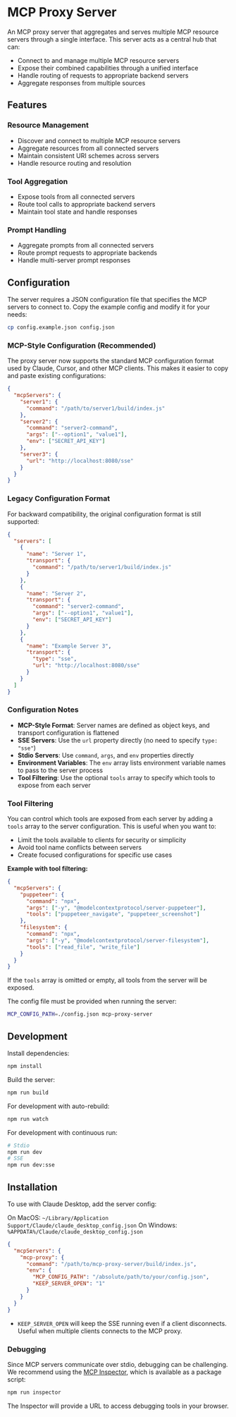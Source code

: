 # MCP Proxy Server

An MCP proxy server that aggregates and serves multiple MCP resource servers through a single interface. This server acts as a central hub that can:

- Connect to and manage multiple MCP resource servers
- Expose their combined capabilities through a unified interface
- Handle routing of requests to appropriate backend servers
- Aggregate responses from multiple sources

## Features

### Resource Management
- Discover and connect to multiple MCP resource servers
- Aggregate resources from all connected servers
- Maintain consistent URI schemes across servers
- Handle resource routing and resolution

### Tool Aggregation
- Expose tools from all connected servers
- Route tool calls to appropriate backend servers
- Maintain tool state and handle responses

### Prompt Handling
- Aggregate prompts from all connected servers
- Route prompt requests to appropriate backends
- Handle multi-server prompt responses

## Configuration

The server requires a JSON configuration file that specifies the MCP servers to connect to. Copy the example config and modify it for your needs:

```bash
cp config.example.json config.json
```

### MCP-Style Configuration (Recommended)

The proxy server now supports the standard MCP configuration format used by Claude, Cursor, and other MCP clients. This makes it easier to copy and paste existing configurations:

```json
{
  "mcpServers": {
    "server1": {
      "command": "/path/to/server1/build/index.js"
    },
    "server2": {
      "command": "server2-command",
      "args": ["--option1", "value1"],
      "env": ["SECRET_API_KEY"]
    },
    "server3": {
      "url": "http://localhost:8080/sse"
    }
  }
}
```

### Legacy Configuration Format

For backward compatibility, the original configuration format is still supported:

```json
{
  "servers": [
    {
      "name": "Server 1",
      "transport": {
        "command": "/path/to/server1/build/index.js"
      }
    },
    {
      "name": "Server 2",
      "transport": {
        "command": "server2-command",
        "args": ["--option1", "value1"],
        "env": ["SECRET_API_KEY"]
      }
    },
    {
      "name": "Example Server 3",
      "transport": {
        "type": "sse",
        "url": "http://localhost:8080/sse"
      }
    }
  ]
}
```

### Configuration Notes

- **MCP-Style Format**: Server names are defined as object keys, and transport configuration is flattened
- **SSE Servers**: Use the `url` property directly (no need to specify `type: "sse"`)
- **Stdio Servers**: Use `command`, `args`, and `env` properties directly
- **Environment Variables**: The `env` array lists environment variable names to pass to the server process
- **Tool Filtering**: Use the optional `tools` array to specify which tools to expose from each server

### Tool Filtering

You can control which tools are exposed from each server by adding a `tools` array to the server configuration. This is useful when you want to:

- Limit the tools available to clients for security or simplicity
- Avoid tool name conflicts between servers
- Create focused configurations for specific use cases

**Example with tool filtering:**
```json
{
  "mcpServers": {
    "puppeteer": {
      "command": "npx",
      "args": ["-y", "@modelcontextprotocol/server-puppeteer"],
      "tools": ["puppeteer_navigate", "puppeteer_screenshot"]
    },
    "filesystem": {
      "command": "npx",
      "args": ["-y", "@modelcontextprotocol/server-filesystem"],
      "tools": ["read_file", "write_file"]
    }
  }
}
```

If the `tools` array is omitted or empty, all tools from the server will be exposed.

The config file must be provided when running the server:
```bash
MCP_CONFIG_PATH=./config.json mcp-proxy-server
```

## Development

Install dependencies:
```bash
npm install
```

Build the server:
```bash
npm run build
```

For development with auto-rebuild:
```bash
npm run watch
```

For development with continuous run:
```bash
# Stdio
npm run dev
# SSE
npm run dev:sse
```

## Installation

To use with Claude Desktop, add the server config:

On MacOS: `~/Library/Application Support/Claude/claude_desktop_config.json`
On Windows: `%APPDATA%/Claude/claude_desktop_config.json`

```json
{
  "mcpServers": {
    "mcp-proxy": {
      "command": "/path/to/mcp-proxy-server/build/index.js",
      "env": {
        "MCP_CONFIG_PATH": "/absolute/path/to/your/config.json",
        "KEEP_SERVER_OPEN": "1"
      }
    }
  }
}
```

- `KEEP_SERVER_OPEN` will keep the SSE running even if a client disconnects. Useful when multiple clients connects to the MCP proxy.

### Debugging

Since MCP servers communicate over stdio, debugging can be challenging. We recommend using the [MCP Inspector](https://github.com/modelcontextprotocol/inspector), which is available as a package script:

```bash
npm run inspector
```

The Inspector will provide a URL to access debugging tools in your browser.
